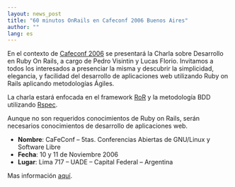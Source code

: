```yaml
---
layout: news_post
title: "60 minutos OnRails en Cafeconf 2006 Buenos Aires"
author: ""
lang: es
---
```


En el contexto de [Cafeconf 2006][1] se presentará la Charla sobre
Desarrollo en Ruby On Rails, a cargo de Pedro Visintin y Lucas Florio.
Invitamos a todos los interesados a presenciar la misma y descubrir la
simplicidad, elegancia, y facilidad del desarrollo de aplicaciones web
utilizando Ruby on Rails aplicando metodologías Ágiles.

La charla estará enfocada en el framework [RoR][2] y la metodología BDD
utilizando [Rspec][3].

Aunque no son requeridos conocimientos de Ruby on Rails, serán
necesarios conocimientos de desarrollo de aplicaciones web.

* **Nombre**\: CaFeConf – 5tas. Conferencias Abiertas de GNU/Linux y
  Software Libre
* **Fecha**\: 10 y 11 de Noviembre 2006
* **Lugar**\: Lima 717 – UADE – Capital Federal – Argentina

Mas información [aquí][4].



[1]: http://www.cafeconf.org/modules/edito/content.php?id=1 
[2]: http://www.rubyonrails.org 
[3]: http://rspec.rubyforge.org/documentation/index.html 
[4]: http://www.cafeconf.org/modules/myconference/viewspeech.php?sid=54&amp;cid=1 
